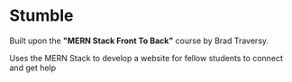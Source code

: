 # Stumble

Built upon the <b>"MERN Stack Front To Back"</b> course by Brad Traversy.

Uses the MERN Stack to develop a website for fellow students to connect and get help
